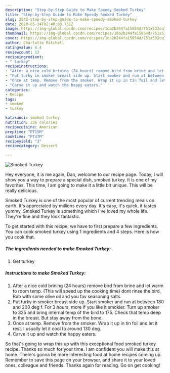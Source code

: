 ```yaml
---
description: "Step-by-Step Guide to Make Speedy Smoked Turkey"
title: "Step-by-Step Guide to Make Speedy Smoked Turkey"
slug: 2542-step-by-step-guide-to-make-speedy-smoked-turkey
date: 2020-05-14T02:40:00.751Z
image: https://img-global.cpcdn.com/recipes/1da2b244fa15054d/751x532cq70/smoked-turkey-recipe-main-photo.jpg
thumbnail: https://img-global.cpcdn.com/recipes/1da2b244fa15054d/751x532cq70/smoked-turkey-recipe-main-photo.jpg
cover: https://img-global.cpcdn.com/recipes/1da2b244fa15054d/751x532cq70/smoked-turkey-recipe-main-photo.jpg
author: Charlotte Mitchell
ratingvalue: 4.4
reviewcount: 13
recipeingredient:
- " turkey"
recipeinstructions:
- "After a nice cold brining (24 hours) remove bird from brine and let warm to room temp. (This will speed up the cooking time) dont rinse the bird. Rub with some olive oil and you fav seasoning salts."
- "Put turky in smoker breast side up. Start smoker and run at between 180 and 200 deg f. For 3 hours, more if you like it smokier. Turn up smoker to 325 and bring internal temp of the bird to 175. Check that temp deep in the breast. But stay away from the bone."
- "Once at temp. Remove from the smoker. Wrap it up in tin foil and let it rest. I usually let it cool to around 130 deg."
- "Carve it up and watch the happy eaters."
categories:
- Recipe
tags:
- smoked
- turkey

katakunci: smoked turkey 
nutrition: 236 calories
recipecuisine: American
preptime: "PT15M"
cooktime: "PT47M"
recipeyield: "3"
recipecategory: Dessert

---
```



![Smoked Turkey](https://img-global.cpcdn.com/recipes/1da2b244fa15054d/751x532cq70/smoked-turkey-recipe-main-photo.jpg)

Hey everyone, it is me again, Dan, welcome to our recipe page. Today, I will show you a way to prepare a special dish, smoked turkey. It is one of my favorites. This time, I am going to make it a little bit unique. This will be really delicious.

Smoked Turkey is one of the most popular of current trending meals on earth. It's appreciated by millions every day. It's easy, it's quick, it tastes yummy. Smoked Turkey is something which I've loved my whole life. They're fine and they look fantastic.




To get started with this recipe, we have to first prepare a few ingredients. You can cook smoked turkey using 1 ingredients and 4 steps. Here is how you cook that.

<!--inarticleads1-->

##### The ingredients needed to make Smoked Turkey:

1. Get  turkey




<!--inarticleads2-->

##### Instructions to make Smoked Turkey:

1. After a nice cold brining (24 hours) remove bird from brine and let warm to room temp. (This will speed up the cooking time) dont rinse the bird. Rub with some olive oil and you fav seasoning salts.
1. Put turky in smoker breast side up. Start smoker and run at between 180 and 200 deg f. For 3 hours, more if you like it smokier. Turn up smoker to 325 and bring internal temp of the bird to 175. Check that temp deep in the breast. But stay away from the bone.
1. Once at temp. Remove from the smoker. Wrap it up in tin foil and let it rest. I usually let it cool to around 130 deg.
1. Carve it up and watch the happy eaters.




So that's going to wrap this up with this exceptional food smoked turkey recipe. Thanks so much for your time. I am confident you will make this at home. There's gonna be more interesting food at home recipes coming up. Remember to save this page on your browser, and share it to your loved ones, colleague and friends. Thanks again for reading. Go on get cooking!
